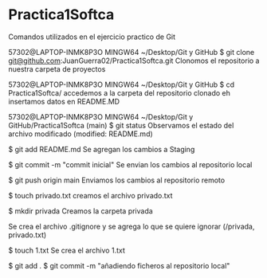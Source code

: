 # Practica1Softca

Comandos utilizados en el ejercicio practico de Git

57302@LAPTOP-INMK8P3O MINGW64 ~/Desktop/Git y GitHub
    $ git clone git@github.com:JuanGuerra02/Practica1Softca.git
        Clonomos el repositorio a nuestra carpeta de proyectos


57302@LAPTOP-INMK8P3O MINGW64 ~/Desktop/Git y GitHub
    $ cd Practica1Softca/
        accedemos a la carpeta del repositorio clonado eh insertamos datos en README.MD


57302@LAPTOP-INMK8P3O MINGW64 ~/Desktop/Git y GitHub/Practica1Softca (main)
    $ git status
        Observamos el estado del archivo modificado     (modified: README.md)

$ git add README.md
    Se agregan los cambios a Staging

$ git commit -m "commit inicial"
    Se envian los cambios al repositorio local

$ git push origin main
    Enviamos los cambios al repositorio remoto

$ touch privado.txt
    creamos el archivo privado.txt

$ mkdir privada
    Creamos la carpeta privada

Se crea el archivo .gitignore y se agrega lo que se quiere ignorar (/privada, privado.txt)

$ touch 1.txt
    Se crea el archivo 1.txt

$ git add .
$ git commit -m "añadiendo ficheros al repositorio local"

